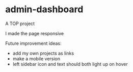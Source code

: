 # admin-dashboard
A TOP project

I made the page responsive

Future improvement ideas:
 - add my own projects as links
 - make a mobile version
 - left sidebar icon and text should both light up on hover